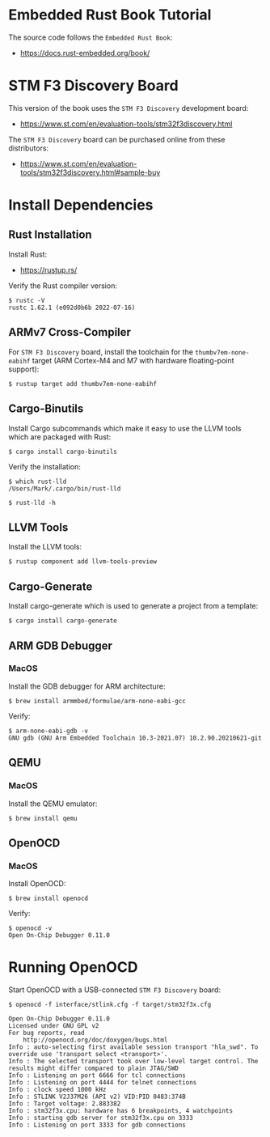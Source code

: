 # Embedded Rust Book Tutorial

The source code follows the `Embedded Rust Book`:

* https://docs.rust-embedded.org/book/

# STM F3 Discovery Board

This version of the book uses the `STM F3 Discovery` development board:

* https://www.st.com/en/evaluation-tools/stm32f3discovery.html

The `STM F3 Discovery` board can be purchased online from these distributors:

* https://www.st.com/en/evaluation-tools/stm32f3discovery.html#sample-buy

# Install Dependencies

## Rust Installation

Install Rust:
* https://rustup.rs/

Verify the Rust compiler version:
```
$ rustc -V
rustc 1.62.1 (e092d0b6b 2022-07-16)
```

## ARMv7 Cross-Compiler

For `STM F3 Discovery` board, install the toolchain for the `thumbv7em-none-eabihf` target (ARM Cortex-M4 and M7 with hardware floating-point support):
```
$ rustup target add thumbv7em-none-eabihf
```

## Cargo-Binutils

Install Cargo subcommands which make it easy to use the LLVM tools which are packaged with Rust:
```
$ cargo install cargo-binutils
```

Verify the installation:
```
$ which rust-lld
/Users/Mark/.cargo/bin/rust-lld

$ rust-lld -h
```

## LLVM Tools

Install the LLVM tools:
```
$ rustup component add llvm-tools-preview
```

## Cargo-Generate

Install cargo-generate which is used to generate a project from a template:
```
$ cargo install cargo-generate
```

## ARM GDB Debugger

### MacOS
Install the GDB debugger for ARM architecture:
```
$ brew install armmbed/formulae/arm-none-eabi-gcc
```

Verify:
```
$ arm-none-eabi-gdb -v
GNU gdb (GNU Arm Embedded Toolchain 10.3-2021.07) 10.2.90.20210621-git
```

## QEMU

### MacOS
Install the QEMU emulator:
```
$ brew install qemu
```

## OpenOCD

### MacOS
Install OpenOCD:
```
$ brew install openocd
```

Verify:
```
$ openocd -v
Open On-Chip Debugger 0.11.0
```

# Running OpenOCD

Start OpenOCD with a USB-connected `STM F3 Discovery` board:
```
$ openocd -f interface/stlink.cfg -f target/stm32f3x.cfg

Open On-Chip Debugger 0.11.0
Licensed under GNU GPL v2
For bug reports, read
	http://openocd.org/doc/doxygen/bugs.html
Info : auto-selecting first available session transport "hla_swd". To override use 'transport select <transport>'.
Info : The selected transport took over low-level target control. The results might differ compared to plain JTAG/SWD
Info : Listening on port 6666 for tcl connections
Info : Listening on port 4444 for telnet connections
Info : clock speed 1000 kHz
Info : STLINK V2J37M26 (API v2) VID:PID 0483:374B
Info : Target voltage: 2.883382
Info : stm32f3x.cpu: hardware has 6 breakpoints, 4 watchpoints
Info : starting gdb server for stm32f3x.cpu on 3333
Info : Listening on port 3333 for gdb connections
```
